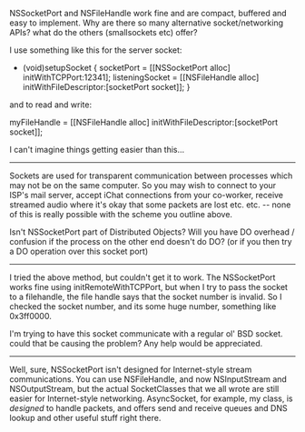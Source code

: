 NSSocketPort and NSFileHandle work fine and are compact, buffered and easy to implement.  Why are there so many alternative socket/networking APIs?  what do the others (smallsockets etc) offer?

I use something like this for the server socket:

    
- (void)setupSocket
{
    socketPort = [[NSSocketPort alloc] initWithTCPPort:12341];
    listeningSocket = [[NSFileHandle alloc]
                         initWithFileDescriptor:[socketPort socket]];
}


and to read and write:

    
 myFileHandle = [[NSFileHandle alloc] initWithFileDescriptor:[socketPort socket]];


I can't imagine things getting easier than this...

----

Sockets are used for transparent communication between processes which may not be on the same computer. So you may wish to connect to your ISP's mail server, accept iChat connections from your co-worker, receive streamed audio where it's okay that some packets are lost etc. etc. -- none of this is really possible with the scheme you outline above.

Isn't NSSocketPort part of Distributed Objects?  Will you have DO overhead / confusion if the process on the other end doesn't do DO? (or if you then try a DO operation over this socket port)

----

I tried the above method, but couldn't get it to work. The NSSocketPort works fine using initRemoteWithTCPPort, but when I try to pass the socket to a filehandle, the file handle says that the socket number is invalid.
So I checked the socket number, and its some huge number, something like 0x3ff0000.

I'm trying to have this socket communicate with a regular ol' BSD socket. could that be causing the problem?
Any help would be appreciated.

----

Well, sure, NSSocketPort isn't designed for Internet-style stream communications. You can use NSFileHandle, and now NSInputStream and NSOutputStream, but the actual SocketClasses that we all wrote are still easier for Internet-style networking. AsyncSocket, for example, my class, is *designed* to handle packets, and offers send and receive queues and DNS lookup and other useful stuff right there.
